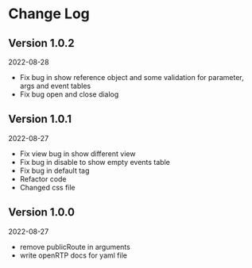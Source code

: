 Change Log
==========

## Version 1.0.2

2022-08-28

* Fix bug in show reference object and some validation for parameter, args and event tables
* Fix bug open and close dialog

## Version 1.0.1

2022-08-27

* Fix view bug in show different view
* Fix bug in disable to show empty events table
* Fix bug in default tag
* Refactor code
* Changed css file

## Version 1.0.0

2022-08-27

 * remove publicRoute in arguments
 * write openRTP docs for yaml file